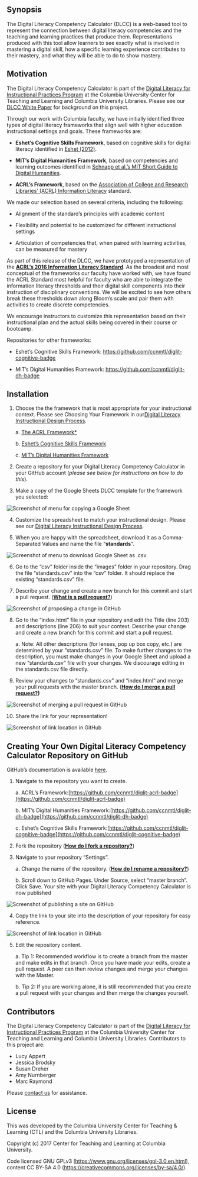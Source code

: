 **Synopsis**
----------------------------------------

The Digital Literacy Competency Calculator (DLCC) is a web-based tool to represent the connection between digital literacy competencies and the teaching and learning practices that produce them. Representations produced with this tool allow learners to see exactly what is involved in mastering a digital skill, how a specific learning experience contributes to their mastery, and what they will be able to do to show mastery.

**Motivation**
-------------------------------------------

The Digital Literacy Competency Calculator is part of the [Digital Literacy for Instructional Practices Program](http://ctl.columbia.edu/programs/seminars/digital-literacy-instructional-practices/) at the Columbia University Center for Teaching and Learning and Columbia University Libraries. Please see our [DLCC White Paper](https://docs.google.com/document/d/11Em2vX-jJw_4QoP62STwVo1i5cNi81ARft9j7gOQsoA/edit?usp=sharing) for background on this project.

Through our work with Columbia faculty, we have initially identified three types of digital literacy frameworks that align well with higher education instructional settings and goals. These frameworks are:

-   **Eshet’s Cognitive Skills Framework**, based on cognitive skills for digital literacy identified in [Eshet (2012)](http://iisit.org/Vol9/IISITv9p267-276Eshet021.pdf).

-   **MIT’s Digital Humanities Framework**, based on competencies and learning outcomes identified in [Schnapp et al.’s MIT Short Guide to Digital Humanities](http://jeffreyschnapp.com/wp-content/uploads/2013/01/D_H_ShortGuide.pdf).

-   **ACRL’s Framework**, based on the [Association of College and Research Libraries’ (ACRL) Information Literacy](http://www.ala.org/acrl/standards/ilframework) standard.

We made our selection based on several criteria, including the
following:

-   Alignment of the standard’s principles with academic content

-   Flexibility and potential to be customized for different instructional settings

-   Articulation of competencies that, when paired with learning activities, can be measured for mastery

As part of this release of the DLCC, we have prototyped a representation of the [**ACRL’s 2016 Information Literacy Standard**](http://www.ala.org/acrl/standards/ilframework). As the broadest and most conceptual of the frameworks our faculty have worked with, we have found the ACRL Standard most helpful for faculty who are able to integrate the information literacy thresholds and their digital skill components into their instruction of disciplinary conventions. We will be excited to see how others break these thresholds down along Bloom’s scale and pair them with activities to create discrete competencies.

We encourage instructors to customize this representation based on their instructional plan and the actual skills being covered in their course or bootcamp.

Repositories for other frameworks:

-   Eshet’s Cognitive Skills Framework: https://github.com/ccnmtl/diglit-cognitive-badge 

-   MIT’s Digital Humanities Framework: https://github.com/ccnmtl/diglit-dh-badge

**Installation**
------------------------------------------------------------------

1.  Choose the the framework that is most appropriate for your instructional context. Please see Choosing Your Framework in our[Digital Literacy Instructional Design Process](https://docs.google.com/document/d/1dChIUmHyUDAgzAV5Wt3h8QZlkrqedgSnR0bsoQz2U9w/edit?usp=sharing).

    a.  [The ACRL Framework*](https://docs.google.com/spreadsheets/d/1Im8N3deuB-bLaRadCevr2vpb-CjO_EThNtvV-mdBpwY/edit?usp=sharing)

    b.  [Eshet’s Cognitive Skills Framework](https://docs.google.com/spreadsheets/d/12kCXyRT_QJ7gI0yYF4TMSK-Dlie3Yj1fc-vH0_5giCI/edit?usp=sharing)

    c.  [MIT’s Digital Humanities Framework](https://docs.google.com/spreadsheets/d/1ZjeoO_hf3EbodS1-SUxg9jrViDcENWSGBrefv702TJI/edit?usp=sharing)

2.  Create a repository for your Digital Literacy Competency Calculator in your GitHub account (*please see below for instructions on how to do this*).

3.  Make a copy of the Google Sheets DLCC template for the framework you selected:

![Screenshot of menu for copying a Google Sheet](media/images/Make_A_Copy_Google_Sheet.png)

4.  Customize the spreadsheet to match your instructional design. Please see our [Digital Literacy Instructional Design Process](https://docs.google.com/document/d/1dChIUmHyUDAgzAV5Wt3h8QZlkrqedgSnR0bsoQz2U9w/edit?usp=sharing).

5.  When you are happy with the spreadsheet, download it as a Comma-Separated Values and name the file “**standards**”.

![Screenshot of menu to download Google Sheet as .csv](media/images/Download_As_CSV_Google_Sheet.png)

6.  Go to the “csv” folder inside the “images” folder in your repository. Drag the file “standards.csv” into the “csv” folder. It should replace the existing “standards.csv” file.

7.  Describe your change and create a new branch for this commit and start a pull request. ([**What is a pull request?**](https://help.github.com/articles/about-pull-requests/))

![Screenshot of proposing a change in GitHub](media/images/Propose_Changes_GitHub.png)

8.  Go to the “index.html” file in your repository and edit the Title (line 203) and descriptions (line 206) to suit your context. Describe your change and create a new branch for this commit and start a pull request.

    a.  Note: All other descriptions (for lenses, pop up box copy, etc.) are determined by your “standards.csv” file. To make further changes to the description, you must make changes in your Google Sheet and upload a new “standards.csv” file with your changes. We discourage editing in the standards.csv file directly.

9.  Review your changes to “standards.csv” and “index.html” and merge your pull requests with the master branch. (**[How do I merge a pull request?](https://help.github.com/articles/merging-a-pull-request/))**

![Screenshot of merging a pull request in GitHub](media/images/Merge_Pull_Request_GitHub.png)

10.  Share the link for your representation!

![Screenshot of link location in GitHub](media/images/Share_Link_GitHub.png)

**Creating Your Own Digital Literacy Competency Calculator Repository on GitHub**
------------------------------------------------------------------

GitHub’s documentation is available [here](https://help.github.com/).

1.  Navigate to the repository you want to create.

    a.  ACRL’s Framework:[https://github.com/ccnmtl/diglit-acrl-badge](https://github.com/ccnmtl/diglit-acrl-badge)

    b.  MIT’s Digital Humanities Framework:[https://github.com/ccnmtl/diglit-dh-badge](https://github.com/ccnmtl/diglit-dh-badge)

    c.  Eshet’s Cognitive Skills Framework:[https://github.com/ccnmtl/diglit-cognitive-badge](https://github.com/ccnmtl/diglit-cognitive-badge)

2.  Fork the repository ([**How do I fork a repository?**](https://help.github.com/articles/fork-a-repo/))

3.  Navigate to your repository “Settings”.

    a.  Change the name of the repository. ([**How do I rename a repository?**](https://help.github.com/articles/renaming-a-repository/))

    b.  Scroll down to GitHub Pages. Under Source, select “master branch”. Click Save. Your site with your Digital Literacy Competency Calculator is now published

![Screenshot of publishing a site on GitHub](media/images/Publish_Site_GitHub.png)

4.  Copy the link to your site into the description of your repository for easy reference.

![Screenshot of link location in GitHub](media/images/Share_Link_GitHub.png)

5.  Edit the repository content.

    a.  Tip 1: Recommended workflow is to create a branch from the master and make edits in that branch. Once you have made your edits, create a pull request. A peer can then review changes and merge your changes with the Master.

    b.  Tip 2: If you are working alone, it is still recommended that you create a pull request with your changes and then merge the changes yourself.

**Contributors**
----------------

The Digital Literacy Competency Calculator is part of the [Digital Literacy for Instructional Practices Program](http://ctl.columbia.edu/programs/seminars/digital-literacy-instructional-practices/) at the Columbia University Center for Teaching and Learning and Columbia University Libraries. Contributors to this project are:

-   Lucy Appert
-   Jessica Brodsky
-   Susan Dreher
-   Amy Nurnberger
-   Marc Raymond

Please [contact us](mailto:ColumbiaCTL+DL@columbia.edu) for assistance.

**License**
-----------

This was developed by the Columbia University Center for Teaching & Learning (CTL) and the Columbia University Libraries.

Copyright (c) 2017 Center for Teaching and Learning at Columbia University.

Code licensed GNU GPLv3 (https://www.gnu.org/licenses/gpl-3.0.en.html), content CC BY-SA 4.0 (https://creativecommons.org/licenses/by-sa/4.0/).
